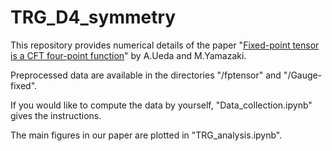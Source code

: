 # TRG_D4_symmetry

This repository provides numerical details of the paper "[Fixed-point tensor is a CFT four-point function](https://arxiv.org/abs/2307.02523)" by A.Ueda and M.Yamazaki.


Preprocessed data are available in the directories "/fptensor" and "/Gauge-fixed". 

If you would like to compute the data by yourself, "Data_collection.ipynb" gives the instructions.

The main figures in our paper are plotted in "TRG_analysis.ipynb".
